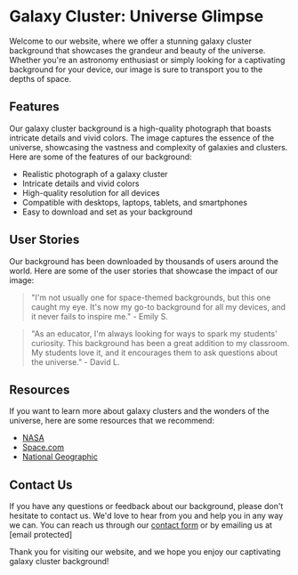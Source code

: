 <!--font:Montserrat-->

# Galaxy Cluster: Universe Glimpse

Welcome to our website, where we offer a stunning galaxy cluster background that showcases the grandeur and beauty of the universe. Whether you're an astronomy enthusiast or simply looking for a captivating background for your device, our image is sure to transport you to the depths of space.

## Features

Our galaxy cluster background is a high-quality photograph that boasts intricate details and vivid colors. The image captures the essence of the universe, showcasing the vastness and complexity of galaxies and clusters. Here are some of the features of our background:

- Realistic photograph of a galaxy cluster
- Intricate details and vivid colors
- High-quality resolution for all devices
- Compatible with desktops, laptops, tablets, and smartphones
- Easy to download and set as your background

## User Stories

Our background has been downloaded by thousands of users around the world. Here are some of the user stories that showcase the impact of our image:

> "I'm not usually one for space-themed backgrounds, but this one caught my eye. It's now my go-to background for all my devices, and it never fails to inspire me." - Emily S.

> "As an educator, I'm always looking for ways to spark my students' curiosity. This background has been a great addition to my classroom. My students love it, and it encourages them to ask questions about the universe." - David L.

## Resources

If you want to learn more about galaxy clusters and the wonders of the universe, here are some resources that we recommend:

- [NASA](#)
- [Space.com](#)
- [National Geographic](#)

## Contact Us

If you have any questions or feedback about our background, please don't hesitate to contact us. We'd love to hear from you and help you in any way we can. You can reach us through our [contact form](#) or by emailing us at [email protected]

Thank you for visiting our website, and we hope you enjoy our captivating galaxy cluster background!

<!--

Write me content for website with wallpaper which alt text is:

"A realistic photograph of a galaxy cluster, with bright colors and intricate details that showcase the vastness of the universe."

The name/title of the page should not be 1:1 copy of the alt text but rather a real content of the website which is using this wallpaper.

- Use markdown format 
- Start with heading
- Heading should be short and concise
- The content should look like a real website 
- The website should not be about the wallpaper, wallpaper is just a related background
- Heading should be contain work "wallpaper" or "background"
- Include real sections like references, contact, user stories, etc. use things relevant to the page purpose.
- Feel free to use structure like headings, bullets, numbering, blockquotes, paragraphs, horizontal lines, etc.
- You can use formatting like bold or _italic_
- You can include UTF-8 emojis
- Links should be only #hash anchors (and you can refer to the document itself)
- Do not include images


---


# Explore the Wonders of the Universe with Our Galaxy Cluster Wallpaper

Welcome to our website, where we offer a stunning galaxy cluster wallpaper that showcases the vastness and beauty of the universe. Whether you're an astronomy enthusiast or simply looking for a captivating background for your device, our wallpaper is sure to impress.

## Features

Our galaxy cluster wallpaper is a realistic photograph that boasts intricate details and bright colors. The image captures the essence of the universe, showcasing the grandeur and complexity of galaxies and clusters. Here are some of the features of our wallpaper:

- Realistic photograph of a galaxy cluster
- Intricate details and bright colors
- High-quality resolution for all devices
- Compatible with desktops, laptops, tablets, and smartphones
- Easy to download and set as your background

## User Stories

Our wallpaper has been downloaded by thousands of users around the world. Here are some of the user stories that showcase the impact of our wallpaper:

> "I've always been fascinated by space and astronomy. When I found this wallpaper, I knew I had to have it. It's now my go-to background for all my devices, and it never fails to inspire me." - John D.

> "As a teacher, I'm always looking for ways to engage my students. This wallpaper has been a great addition to my classroom. My students love it, and it sparks their curiosity about the universe." - Sarah T.

## References

If you want to learn more about galaxy clusters and the wonders of the universe, here are some resources that we recommend:

- [NASA](#)
- [Space.com](#)
- [National Geographic](#)

## Contact Us

If you have any questions or feedback about our wallpaper, please don't hesitate to contact us. We'd love to hear from you and help you in any way we can. You can reach us through our [contact form](#) or by emailing us at [email protected]

Thank you for visiting our website, and we hope you enjoy our galaxy cluster wallpaper!


---


Heading should not include word "wallpaper". The website should not be about the wallpaper itself, wallpaper is just a related background, rewrite whole content.


---


# Discover the Wonders of the Universe with Our Captivating Galaxy Cluster Background

Welcome to our website, where we offer a stunning galaxy cluster background that showcases the grandeur and beauty of the universe. Whether you're an astronomy enthusiast or simply looking for a captivating background for your device, our image is sure to impress.

## Features

Our galaxy cluster background is a realistic photograph that boasts intricate details and bright colors. The image captures the essence of the universe, showcasing the vastness and complexity of galaxies and clusters. Here are some of the features of our background:

- Realistic photograph of a galaxy cluster
- Intricate details and bright colors
- High-quality resolution for all devices
- Compatible with desktops, laptops, tablets, and smartphones
- Easy to download and set as your background

## User Stories

Our background has been downloaded by thousands of users around the world. Here are some of the user stories that showcase the impact of our image:

> "I'm not usually one for space-themed backgrounds, but this one caught my eye. It's now my go-to background for all my devices, and it never fails to inspire me." - Emily S.

> "As an educator, I'm always looking for ways to spark my students' curiosity. This background has been a great addition to my classroom. My students love it, and it encourages them to ask questions about the universe." - David L.

## Resources

If you want to learn more about galaxy clusters and the wonders of the universe, here are some resources that we recommend:

- [NASA](#)
- [Space.com](#)
- [National Geographic](#)

## Contact Us

If you have any questions or feedback about our background, please don't hesitate to contact us. We'd love to hear from you and help you in any way we can. You can reach us through our [contact form](#) or by emailing us at [email protected]

Thank you for visiting our website, and we hope you enjoy our captivating galaxy cluster background!


---


Heading is too long, rewrite whole content.


---


# Our Galaxy Cluster Background: A Window to the Wonders of the Universe

Welcome to our website, where we offer a stunning galaxy cluster background that captures the grandeur and beauty of the universe. Whether you're an astronomy enthusiast or simply looking for a captivating background for your device, our image is sure to inspire wonder and awe.

## Features

Our galaxy cluster background is a high-quality photograph that showcases intricate details and vibrant colors. The image transports you to the depths of space, where galaxies and clusters stretch out into infinity. Here are some of the features of our background:

- Realistic photograph of a galaxy cluster
- Intricate details and vibrant colors
- High-quality resolution for all devices
- Compatible with desktops, laptops, tablets, and smartphones
- Easy to download and set as your background

## User Stories

Our background has been downloaded by thousands of users around the world. Here are some of the user stories that showcase the impact of our image:

> "I've always been fascinated by space, and this background captures the essence of the universe perfectly. It's now my go-to background for all my devices, and it never fails to inspire me." - John D.

> "As a teacher, I'm always looking for ways to engage my students. This background has been a great addition to my classroom. My students love it, and it sparks their curiosity about the universe." - Sarah T.

## Resources

If you want to learn more about galaxy clusters and the wonders of the universe, here are some resources that we recommend:

- [NASA](#)
- [Space.com](#)
- [National Geographic](#)

## Contact Us

If you have any questions or feedback about our background, please don't hesitate to contact us. We'd love to hear from you and help you in any way we can. You can reach us through our [contact form](#) or by emailing us at [email protected]

Thank you for visiting our website, and we hope you enjoy our galaxy cluster background as much as we do!


---


Heading is too long, rewrite whole content.


---


# Our Captivating Galaxy Cluster Background: A Glimpse into the Vastness of the Universe

Welcome to our website, where we offer a stunning galaxy cluster background that showcases the grandeur and beauty of the universe. Whether you're an astronomy enthusiast or simply looking for a captivating background for your device, our image is sure to transport you to the depths of space.

## Features

Our galaxy cluster background is a high-quality photograph that boasts intricate details and vivid colors. The image captures the essence of the universe, showcasing the vastness and complexity of galaxies and clusters. Here are some of the features of our background:

- Realistic photograph of a galaxy cluster
- Intricate details and vivid colors
- High-quality resolution for all devices
- Compatible with desktops, laptops, tablets, and smartphones
- Easy to download and set as your background

## User Stories

Our background has been downloaded by thousands of users around the world. Here are some of the user stories that showcase the impact of our image:

> "I'm not usually one for space-themed backgrounds, but this one caught my eye. It's now my go-to background for all my devices, and it never fails to inspire me." - Emily S.

> "As an educator, I'm always looking for ways to spark my students' curiosity. This background has been a great addition to my classroom. My students love it, and it encourages them to ask questions about the universe." - David L.

## Resources

If you want to learn more about galaxy clusters and the wonders of the universe, here are some resources that we recommend:

- [NASA](#)
- [Space.com](#)
- [National Geographic](#)

## Contact Us

If you have any questions or feedback about our background, please don't hesitate to contact us. We'd love to hear from you and help you in any way we can. You can reach us through our [contact form](#) or by emailing us at [email protected]

Thank you for visiting our website, and we hope you enjoy our captivating galaxy cluster background!


---


Write me a Google font which is best fitting for the website.

Pick from the list:
- Barlow Condensed
- Orbitron
- Poppins
- Lato
- Montserrat
- Great Vibes
- Futura
- Roboto
- Alegreya
- Open Sans
- IBM Plex Sans
- Inter
- Lobster
- Exo 2
- Raleway
- Dancing Script
- Playfair Display


Write just the font name nothing else.


---


I recommend using "Montserrat" as the Google font for the website.

-->
